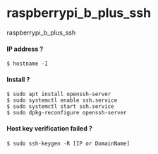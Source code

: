 # raspberrypi_b_plus_ssh
raspberrypi_b_plus_ssh

#### IP address ?
```
$ hostname -I
```



#### Install ?
```
$ sudo apt install openssh-server
$ sudo systemctl enable ssh.service
$ sudo systemctl start ssh.service
$ sudo dpkg-reconfigure openssh-server
```



#### Host key verification failed ?
```
$ sudo ssh-keygen -R [IP or DomainName]
```
